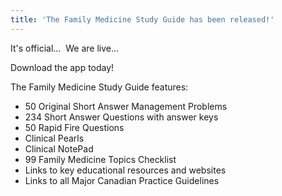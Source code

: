 ```yaml
---
title: 'The Family Medicine Study Guide has been released!'
---
```


It's official… &nbsp;We are live…

Download the app today!

The Family Medicine Study Guide features:

* 50 Original Short Answer Management Problems
* 234 Short Answer Questions with answer keys
* 50 Rapid Fire Questions
* Clinical Pearls
* Clinical NotePad
* 99 Family Medicine Topics Checklist
* Links to key educational resources and websites
* Links to all Major Canadian Practice Guidelines
